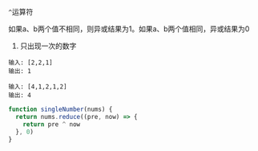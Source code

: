`^`运算符

如果a、b两个值不相同，则异或结果为1。如果a、b两个值相同，异或结果为0

1. 只出现一次的数字

```
输入: [2,2,1]
输出: 1

输入: [4,1,2,1,2]
输出: 4
```

```javascript
function singleNumber(nums) {
  return nums.reduce((pre, now) => {
    return pre ^ now
  }, 0)
}
```

